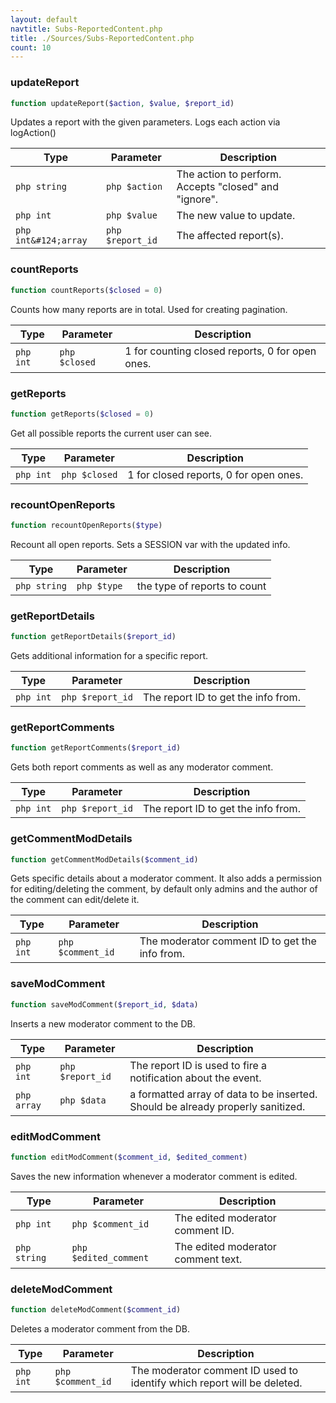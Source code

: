 ```yaml
---
layout: default
navtitle: Subs-ReportedContent.php
title: ./Sources/Subs-ReportedContent.php
count: 10
---
```


### updateReport

```php
function updateReport($action, $value, $report_id)
```
Updates a report with the given parameters. Logs each action via logAction()



Type|Parameter|Description
---|---|---
`php string`|`php $action`|The action to perform. Accepts "closed" and "ignore".
`php int`|`php $value`|The new value to update.
`php int&#124;array`|`php $report_id`|The affected report(s).

### countReports

```php
function countReports($closed = 0)
```
Counts how many reports are in total. Used for creating pagination.



Type|Parameter|Description
---|---|---
`php int`|`php $closed`|1 for counting closed reports, 0 for open ones.

### getReports

```php
function getReports($closed = 0)
```
Get all possible reports the current user can see.



Type|Parameter|Description
---|---|---
`php int`|`php $closed`|1 for closed reports, 0 for open ones.

### recountOpenReports

```php
function recountOpenReports($type)
```
Recount all open reports. Sets a SESSION var with the updated info.



Type|Parameter|Description
---|---|---
`php string`|`php $type`|the type of reports to count

### getReportDetails

```php
function getReportDetails($report_id)
```
Gets additional information for a specific report.



Type|Parameter|Description
---|---|---
`php int`|`php $report_id`|The report ID to get the info from.

### getReportComments

```php
function getReportComments($report_id)
```
Gets both report comments as well as any moderator comment.



Type|Parameter|Description
---|---|---
`php int`|`php $report_id`|The report ID to get the info from.

### getCommentModDetails

```php
function getCommentModDetails($comment_id)
```
Gets specific details about a moderator comment. It also adds a permission for editing/deleting the comment,
by default only admins and the author of the comment can edit/delete it.



Type|Parameter|Description
---|---|---
`php int`|`php $comment_id`|The moderator comment ID to get the info from.

### saveModComment

```php
function saveModComment($report_id, $data)
```
Inserts a new moderator comment to the DB.



Type|Parameter|Description
---|---|---
`php int`|`php $report_id`|The report ID is used to fire a notification about the event.
`php array`|`php $data`|a formatted array of data to be inserted. Should be already properly sanitized.

### editModComment

```php
function editModComment($comment_id, $edited_comment)
```
Saves the new information whenever a moderator comment is edited.



Type|Parameter|Description
---|---|---
`php int`|`php $comment_id`|The edited moderator comment ID.
`php string`|`php $edited_comment`|The edited moderator comment text.

### deleteModComment

```php
function deleteModComment($comment_id)
```
Deletes a moderator comment from the DB.



Type|Parameter|Description
---|---|---
`php int`|`php $comment_id`|The moderator comment ID used to identify which report will be deleted.

